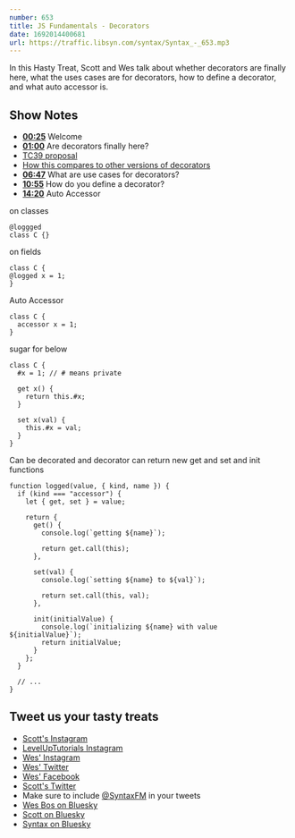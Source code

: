```yaml
---
number: 653
title: JS Fundamentals - Decorators
date: 1692014400681
url: https://traffic.libsyn.com/syntax/Syntax_-_653.mp3
---
```


In this Hasty Treat, Scott and Wes talk about whether decorators are finally here, what the uses cases are for decorators, how to define a decorator, and what auto accessor is.

## Show Notes

* **[00:25](#t=00:25)** Welcome
* **[01:00](#t=01:00)** Are decorators finally here?
* [TC39 proposal](https://github.com/tc39/proposal-decorators/blob/master/EXTENSIONS.md)
* [How this compares to other versions of decorators](https://github.com/tc39/proposal-decorators#how-does-this-proposal-compare-to-other-versions-of-decorators)
* **[06:47](#t=06:47)** What are use cases for decorators?
* **[10:55](#t=10:55)** How do you define a decorator?
* **[14:20](#t=14:20)** Auto Accessor

on classes

```
@loggged
class C {}
```

on fields

```
class C {
@logged x = 1;
}
```

Auto Accessor

```
class C {
  accessor x = 1;
}
```

sugar for below

```
class C {
  #x = 1; // # means private

  get x() {
    return this.#x;
  }

  set x(val) {
    this.#x = val;
  }
}
```

Can be decorated and decorator can return new get and set and init functions

```
function logged(value, { kind, name }) {
  if (kind === "accessor") {
    let { get, set } = value;

    return {
      get() {
        console.log(`getting ${name}`);

        return get.call(this);
      },

      set(val) {
        console.log(`setting ${name} to ${val}`);

        return set.call(this, val);
      },

      init(initialValue) {
        console.log(`initializing ${name} with value ${initialValue}`);
        return initialValue;
      }
    };
  }

  // ...
}
```

## Tweet us your tasty treats

* [Scott's Instagram](https://www.instagram.com/stolinski/)
* [LevelUpTutorials Instagram](https://www.instagram.com/LevelUpTutorials/)
* [Wes' Instagram](https://www.instagram.com/wesbos/)
* [Wes' Twitter](https://twitter.com/wesbos)
* [Wes' Facebook](https://www.facebook.com/wesbos.developer)
* [Scott's Twitter](https://twitter.com/stolinski)
* Make sure to include [@SyntaxFM](https://twitter.com/SyntaxFM) in your tweets
* [Wes Bos on Bluesky](https://bsky.app/profile/wesbos.com)
* [Scott on Bluesky](https://bsky.app/profile/tolin.ski)
* [Syntax on Bluesky](https://bsky.app/profile/syntax.fm)
